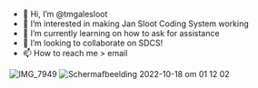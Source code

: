 - 👋 Hi, I’m @tmgalesloot
- 👀 I’m interested in making Jan Sloot Coding System working 
- 🌱 I’m currently learning on how to ask for assistance
- 💞️ I’m looking to collaborate on SDCS!
- 📫 How to reach me > email 

<!---
tmgalesloot/tmgalesloot is a ✨ special ✨ repository because its `README.md` (this file) appears on your GitHub profile.
You can click the Preview link to take a look at your changes.
--->
![IMG_7949](https://user-images.githubusercontent.com/116190668/196741012-53432b99-264e-4be4-a903-80d7a82484b2.jpg)
![Schermafbeelding 2022-10-18 om 01 12 02](https://user-images.githubusercontent.com/116190668/196741061-7cdd3504-343a-43ea-b9ec-3bbf46bf019c.png)
